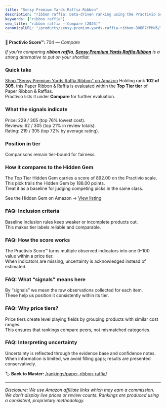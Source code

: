 ```yaml
---
title: "Sensy Premium Yards Raffia Ribbon"
description: "ribbon raffia: Data-driven ranking using the Practivio Score™. Positioned by quality, value, demand, findability, momentum."
keywords: ["ribbon raffia"]
seo_title: "ribbon raffia — Compare (2025)"
canonicalURL: "/products/sensy-premium-yards-raffia-ribbon-B0BR7YPMN5/"
---
```


**🛒 Practivio Score™:** 704 — _Compare_


*If you're comparing **ribbon raffia**, **[Sensy Premium Yards Raffia Ribbon](https://www.amazon.com/dp/B0BR7YPMN5?tag=practivio-20)** is a strong alternative to put on your shortlist.*
### Quick take
[Shop “Sensy Premium Yards Raffia Ribbon” on Amazon](https://www.amazon.com/dp/B0BR7YPMN5?tag=practivio-20)
Holding rank **102 of 305**, this Paper Ribbon & Raffia is evaluated within the **Top Tier tier** of Paper Ribbon & Raffias.  
Practivio lists it under **Compare** for further evaluation.

### What the signals indicate
Price: 229 / 305 (top 76% lowest cost).  
Reviews: 62 / 305 (top 21% in review totals).  
Rating: 219 / 305 (top 72% by average rating).  

### Position in tier
Comparisons remain tier-bound for fairness.

### How it compares to the Hidden Gem
The Top Tier Hidden Gem carries a score of 892.00 on the Practivio scale.  
This pick trails the Hidden Gem by 188.00 points.  
Treat it as a baseline for judging competing picks in the same class.  

See the Hidden Gem on Amazon → [View listing](https://www.amazon.com/dp/B07Q1K47XH?tag=practivio-20)

### FAQ: Inclusion criteria
Baseline inclusion rules keep weaker or incomplete products out.  
This makes tier labels reliable and comparable.

### FAQ: How the score works
The Practivio Score™ turns multiple observed indicators into one 0–100 value within a price tier.  
When indicators are missing, uncertainty is acknowledged instead of estimated.

### FAQ: What “signals” means here
By “signals” we mean the raw observations collected for each item.  
These help us position it consistently within its tier.

### FAQ: Why price tiers?
Price tiers create level playing fields by grouping products with similar cost ranges.  
This ensures that rankings compare peers, not mismatched categories.

### FAQ: Interpreting uncertainty
Uncertainty is reflected through the evidence base and confidence notes.  
When information is limited, we avoid filling gaps; results are presented conservatively.

<!-- Missing template for Compare/CompareWithinPriceClass -->


🏷️ **Back to Master:** [/rankings/paper-ribbon-raffia/](/rankings/paper-ribbon-raffia/)

---
_Disclosure: We use Amazon affiliate links which may earn a commission. We don’t display live prices or review counts. Rankings are produced using a consistent, proprietary methodology._
